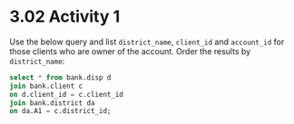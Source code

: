 # 3.02 Activity 1

Use the below query and list `district_name`, `client_id` and `account_id` for those clients who are owner of the account. Order the results by `district_name`:

```sql
select * from bank.disp d
join bank.client c
on d.client_id = c.client_id
join bank.district da
on da.A1 = c.district_id;
```
